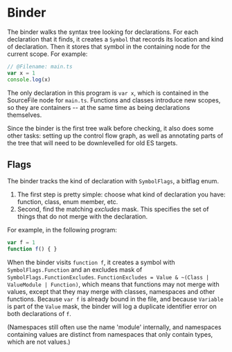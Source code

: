# Binder

The binder walks the syntax tree looking for declarations. 
For each declaration that it finds, it creates a `Symbol` that records its location and kind of declaration.
Then it stores that symbol in the containing node for the current scope.
For example:

```ts
// @Filename: main.ts
var x = 1
console.log(x)
```

The only declaration in this program is `var x`, which is contained in the SourceFile node for `main.ts`.
Functions and classes introduce new scopes, so they are containers -- at the same time as being declarations themselves.

Since the binder is the first tree walk before checking, it also does some other tasks: setting up the control flow graph,
as well as annotating parts of the tree that will need to be downlevelled for old ES targets.

## Flags

The binder tracks the kind of declaration with `SymbolFlags`, a bitflag enum.

1. The first step is pretty simple: choose what kind of declaration you have: function, class, enum member, etc.
2. Second, find the matching *excludes* mask. This specifies the set of things that do not merge with the declaration.

For example, in the following program:

```ts
var f = 1
function f() { }
```

When the binder visits `function f`, it creates a symbol with `SymbolFlags.Function` and an excludes mask of `SymbolFlags.FunctionExcludes`.
`FunctionExcludes = Value & ~(Class | ValueModule | Function)`, which means that functions may not merge with values, except that they may merge with classes, namespaces and other functions.
Because `var f` is already bound in the file, and because `Variable` is part of the `Value` mask, the binder will log a duplicate identifier error on both declarations of `f`.

(Namespaces still often use the name 'module' internally, and namespaces containing values are distinct from namespaces that only contain types, which are not values.)